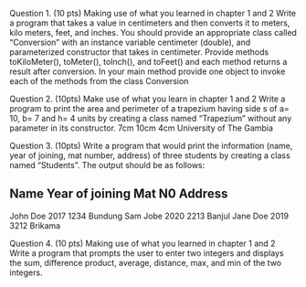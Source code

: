 Question 1. (10 pts) Making use of what you learned in chapter 1 and 2
Write a program that takes a value in centimeters and then converts it to
meters, kilo meters, feet, and inches. You should provide an appropriate
class called “Conversion” with an instance variable centimeter (double),
and parameterized constructor that takes in centimeter.
Provide methods toKiloMeter(), toMeter(), toInch(), and toFeet() and
each method returns a result after conversion. In your main method
provide one object to invoke each of the methods from the class Conversion



Question 2. (10pts) Make use of what you learn in chapter 1 and 2
Write a program to print the area and perimeter of a trapezium having side
s of a= 10, b= 7 and h= 4 units by creating a class named “Trapezium”
without any parameter in its constructor. 7cm 10cm 4cm University of
The Gambia 



Question 3. (10pts) Write a program that would print the information
(name, year of joining, mat number, address) of three students by
creating a class named “Students”. The output should be as follows:

Name      Year of joining     Mat N0    Address
------------------------------------------------
John Doe         2017           1234     Bundung
Sam Jobe         2020           2213     Banjul
Jane Doe         2019           3212     Brikama



Question 4. (10 pts) Making use of what you learned in chapter 1 and 2
Write a program that prompts the user to enter two integers and displays
the sum, difference product, average, distance, max, and min of the two
integers.  
